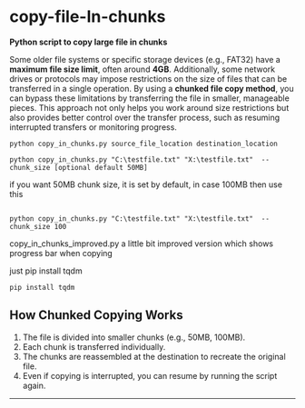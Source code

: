 # copy-file-In-chunks
**Python script to copy large file in chunks**

Some older file systems or specific storage devices (e.g., FAT32) have a **maximum file size limit**, often around **4GB**. Additionally, some network drives or protocols may impose restrictions on the size of files that can be transferred in a single operation. By using a **chunked file copy method**, you can bypass these limitations by transferring the file in smaller, manageable pieces. This approach not only helps you work around size restrictions but also provides better control over the transfer process, such as resuming interrupted transfers or monitoring progress.


```
python copy_in_chunks.py source_file_location destination_location

python copy_in_chunks.py "C:\testfile.txt" "X:\testfile.txt"  --chunk_size [optional default 50MB]

```
if you want 50MB chunk size, it is set by default, in case 100MB then use this 

```

python copy_in_chunks.py "C:\testfile.txt" "X:\testfile.txt"  --chunk_size 100

```

copy_in_chunks_improved.py a little bit improved version which shows progress bar when copying

just pip install tqdm

```
pip install tqdm
```

## How Chunked Copying Works


1. The file is divided into smaller chunks (e.g., 50MB, 100MB).
2. Each chunk is transferred individually.
3. The chunks are reassembled at the destination to recreate the original file.
4. Even if copying is interrupted, you can resume by running the script again.

---


